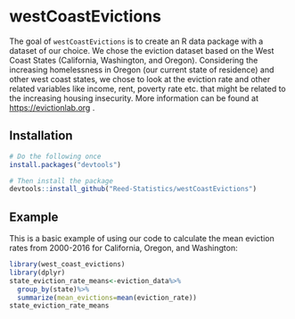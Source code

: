 
# westCoastEvictions

<!-- badges: start -->
<!-- badges: end -->


The goal of `westCoastEvictions` is to create an R data package with a dataset of our choice. We chose the eviction dataset based on the West Coast States (California, Washington, and Oregon). Considering the increasing homelessness in Oregon (our current state of residence) and other west coast states, we chose to look at the eviction rate and other related variables like income, rent, poverty rate etc. that might be related to the increasing housing insecurity. More information can be found at https://evictionlab.org .

## Installation

``` r
# Do the following once
install.packages("devtools")

# Then install the package
devtools::install_github("Reed-Statistics/westCoastEvictions")
```

## Example

This is a basic example of using our code to calculate the mean eviction rates from 2000-2016 for California, Oregon, and Washington:

``` r
library(west_coast_evictions)
library(dplyr)
state_eviction_rate_means<-eviction_data%>%
  group_by(state)%>%
  summarize(mean_evictions=mean(eviction_rate))
state_eviction_rate_means
```

